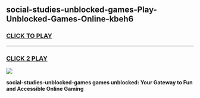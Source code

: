 
## social-studies-unblocked-games-Play-Unblocked-Games-Online-kbeh6
<h3>
<a href="https://premium76.site?title=social-studies-unblocked-games&ref=25A">CLICK TO PLAY</a></h3>
<hr>

<h3>
<a href="https://premium76.site?title=social-studies-unblocked-games&ref=25A">CLICK 2 PLAY</a>
  
</h3>

<a href="https://premium76.site?title=social-studies-unblocked-games&ref=25A"><img src="https://clearcache.store/games.png"></a>


**social-studies-unblocked-games games unblocked: Your Gateway to Fun and Accessible Online Gaming**
